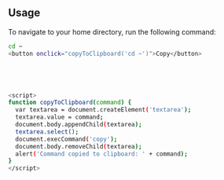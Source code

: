 ## Usage

To navigate to your home directory, run the following command:

```bash
cd ~
<button onclick="copyToClipboard('cd ~')">Copy</button>





<script>
function copyToClipboard(command) {
  var textarea = document.createElement('textarea');
  textarea.value = command;
  document.body.appendChild(textarea);
  textarea.select();
  document.execCommand('copy');
  document.body.removeChild(textarea);
  alert('Command copied to clipboard: ' + command);
}
</script>
